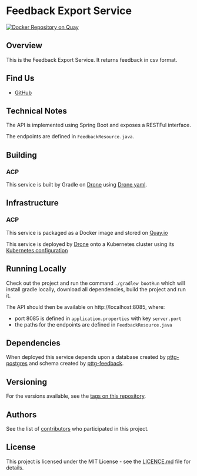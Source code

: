 Feedback Export Service
=

[![Docker Repository on Quay](https://quay.io/repository/ukhomeofficedigital/pttg-feedback-export/status "Docker Repository on Quay")](https://quay.io/repository/ukhomeofficedigital/pttg-feedback-export)

## Overview

This is the Feedback Export Service. It returns feedback in csv format.
 
## Find Us

* [GitHub]

## Technical Notes

The API is implemented using Spring Boot and exposes a RESTFul interface.

The endpoints are defined in `FeedbackResource.java`.

## Building

### ACP

This service is built by Gradle on [Drone] using [Drone yaml].

## Infrastructure

### ACP

This service is packaged as a Docker image and stored on [Quay.io]

This service is deployed by [Drone] onto a Kubernetes cluster using its [Kubernetes configuration]

## Running Locally

Check out the project and run the command `./gradlew bootRun` which will install gradle locally, download all dependencies, build the project and run it.

The API should then be available on http://localhost:8085, where:
- port 8085 is defined in `application.properties` with key `server.port`
- the paths for the endpoints are defined in `FeedbackResource.java`

## Dependencies

When deployed this service depends upon a database created by [pttg-postgres] and schema created by [pttg-feedback]. 

## Versioning

For the versions available, see the [tags on this repository].

## Authors

See the list of [contributors] who participated in this project.

## License

This project is licensed under the MIT License - see the [LICENCE.md]
file for details.



[contributors]:                     https://github.com/UKHomeOffice/pttg-feedback-export/graphs/contributors
[Quay.io]:                          https://quay.io/repository/ukhomeofficedigital/pttg-feedback-export
[kubernetes configuration]:         https://github.com/UKHomeOffice/kube-pttg-feedback-export
[Drone yaml]:                       .drone.yml
[tags on this repository]:          https://github.com/UKHomeOffice/pttg-feedback-export/tags
[LICENCE.md]:                       LICENCE.md
[GitHub]:                           https://github.com/orgs/UKHomeOffice/teams/pttg
[Drone]:                            https://drone.acp.homeoffice.gov.uk/UKHomeOffice/pttg-feedback-export
[pttg-postgres]:                    https://github.com/orgs/UKHomeOffice/pttg-postgres
[pttg-feedback]:                    https://github.com/orgs/UKHomeOffice/pttg-feedback
